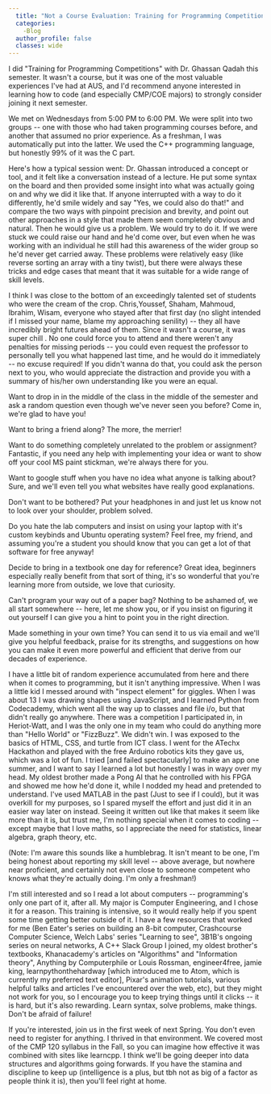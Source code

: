```yaml
---
  title: "Not a Course Evaluation: Training for Programming Competitions"
  categories:
    -Blog
  author_profile: false 
  classes: wide
---
```

I did "Training for Programming Competitions" with Dr. Ghassan Qadah this semester. It wasn't a course, but it was one of the most valuable experiences I've had at AUS, and I'd recommend anyone interested in learning how to code (and especially CMP/COE majors) to strongly consider joining it next semester. 

We met on Wednesdays from 5:00 PM to 6:00 PM. We were split into two groups -- one with those who had taken programming courses before, and another that assumed no prior experience. As a freshman, I was automatically put into the latter. We used the C++ programming language, but honestly 99% of it was the C part.

Here's how a typical session went: Dr. Ghassan introduced a concept or tool, and it felt like a conversation instead of a lecture. He put some syntax on the board and then provided some insight into what was actually going on and why we did it like that. If anyone interrupted with a way to do it differently, he'd smile widely and say "Yes, we could also do that!" and compare the two ways with pinpoint precision and brevity, and point out other approaches in a style that made them seem completely obvious and natural. Then he would give us a problem. We would try to do it. If we were stuck we could raise our hand and he'd come over, but even when he was working with an individual he still had this awareness of the wider group so he'd never get carried away. These problems were relatively easy (like reverse sorting an array with a tiny twist), but there were always these tricks and edge cases that meant that it was suitable for a wide range of skill levels. 

I think I was close to the bottom of an exceedingly talented set of students who were the cream of the crop. Chris,Youssef, Shaham, Mahmoud, Ibrahim, Wisam, everyone who stayed after that first day (no slight intended if I missed your name, blame my approaching senility) -- they all have incredibly bright futures ahead of them. 
Since it wasn't a course, it was super chill . No one could force you to attend and there weren't any penalties for missing periods -- you could even request the professor to personally tell you what happened last time, and he would do it immediately -- no excuse required! If you didn't wanna do that, you could ask the person next to you, who would appreciate the distraction and provide you with a summary of his/her own understanding like you were an equal.

Want to drop in in the middle of the class in the middle of the semester and ask a random question even though we've never seen you before? Come in, we're glad to have you! 

Want to bring a friend along?  The more, the merrier! 

Want to do something completely unrelated to the problem or assignment? Fantastic, if you need any help with implementing your idea or want to show off your cool MS paint stickman, we're always there for you.

Want to google stuff when you have no idea what anyone is talking about? Sure, and we'll even tell you what websites have really good explanations. 

Don't want to be bothered? Put your headphones in and just let us know not to look over your shoulder, problem solved. 

Do you hate the lab computers and insist on using your laptop with it's custom keybinds and Ubuntu operating system? Feel free, my friend, and assuming you're a student you should know that you can get a lot of that software for free anyway!

Decide to bring in a textbook one day for reference? Great idea, beginners especially really benefit from that sort of thing, it's so wonderful that you're learning more from outside, we love that curiosity. 

Can't program your way out of a paper bag? Nothing to be ashamed of, we all start somewhere -- here, let me show you, or if you insist on figuring it out yourself I can give you a hint to point you in the right direction.

Made something in your own time? You can send it to us via email and we'll give you helpful feedback, praise for its strengths, and suggestions on how you can make it even more powerful and efficient that derive from our decades of experience.

I have a little bit of random experience accumulated from here and there when it comes to programming, but it isn't anything impressive. When I was a little kid I messed around with "inspect element" for giggles. When I was about 13 I was drawing shapes using JavaScript, and I learned Python from Codecademy, which went all the way up to classes and file i/o, but that didn't really go anywhere. There was a competition I participated in, in Heriot-Watt, and I was the only one in my team who could do anything more than "Hello World" or "FizzBuzz". We didn't win. I was exposed to the basics of HTML, CSS, and turtle from ICT class. I went for the ATechx Hackathon and played with the free Arduino robotics kits they gave us, which was a lot of fun. I tried [and failed spectacularly] to make an app one summer, and I want to say I learned a lot but honestly I was in wayy over my head. My oldest brother made a Pong AI that he controlled with his FPGA and showed me how he'd done it, while I nodded my head and pretended to understand. I've used MATLAB in the past (Just to see if I could), but it was overkill for my purposes, so I spared myself the effort and just did it in an easier way later on instead. Seeing it written out like that makes it seem like more than it is, but trust me, I'm nothing special when it comes to coding -- except maybe that I love maths, so I appreciate the need for statistics, linear algebra, graph theory, etc.

(Note: I'm aware this sounds like a humblebrag. It isn't meant to be one, I'm being honest about reporting my skill level -- above average, but nowhere near proficient, and certainly not even close to someone competent who knows what they're actually doing. I'm only a freshman!) 

I'm still interested and so I read a lot about computers -- programming's only one part of it, after all. My major is Computer Engineering, and I chose it for a reason. This training is intensive, so it would really help if you spent some time getting better outside of it. I have a few resources that worked for me (Ben Eater's series on building an 8-bit computer, Crashcourse Computer Science, Welch Labs' series "Learning to see", 3B1B's ongoing series on neural networks, A C++ Slack Group I joined, my oldest brother's textbooks, Khanacademy's articles on "Algorithms" and "Information theory", Anything by Computerphile or Louis Rossman, engineer4free, jamie king, learnpythonthehardway [which introduced me to Atom, which is currently my preferred text editor], Pixar's animation tutorials, various helpful talks and articles I've encountered over the web, etc), but they might not work for you, so I encourage you to keep trying things until it clicks -- it is hard, but it's also rewarding. Learn syntax, solve problems, make things. Don't be afraid of failure! 

If you're interested, join us in the first week of next Spring. You don't even need to register for anything. I thrived in that environment. We covered most of the CMP 120 syllabus in the Fall, so you can imagine how effective it was combined with sites like learncpp. I think we'll be going deeper into data structures and algorithms going forwards. If you have the stamina and discipline to keep up (intelligence is a plus, but tbh not as big of a factor as people think it is), then you'll feel right at home.
